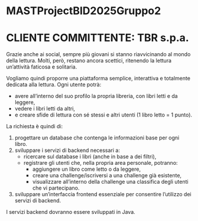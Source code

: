 # MASTProjectBID2025Gruppo2

# CLIENTE COMMITTENTE: TBR s.p.a.

Grazie anche ai social, sempre più giovani si stanno riavvicinando al mondo della lettura. 
Molti, però, restano ancora scettici, ritenendo la lettura un’attività faticosa e solitaria. 

Vogliamo quindi proporre una piattaforma semplice, interattiva e totalmente dedicata alla lettura. 
Ogni utente potrà:
- avere all’interno del suo profilo la propria libreria, con libri letti e da leggere,
- vedere i libri letti da altri,
- e creare sfide di lettura con sé stessi e altri utenti (1 libro letto = 1 punto).

La richiesta è quindi di:
1. progettare un database che contenga le informazioni base per ogni libro.
2. sviluppare i servizi di backend necessari a:
   - ricercare sul database i libri (anche in base a dei filtri),
   - registrare gli utenti che, nella propria area personale, potranno:
     - aggiungere un libro come letto o da leggere,
     - creare una challenge/iscriversi a una challenge già esistente,
     - visualizzare all’interno della challenge una classifica degli utenti che vi partecipano.
3. sviluppare un’interfaccia frontend essenziale per consentire l’utilizzo dei servizi di backend.

I servizi backend dovranno essere sviluppati in Java.




